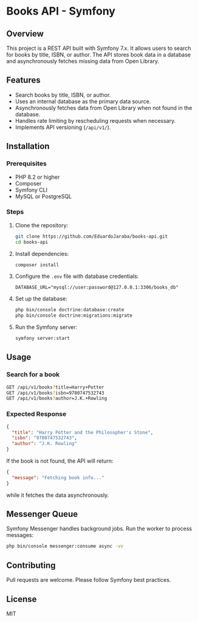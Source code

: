 # Books API - Symfony

## Overview

This project is a REST API built with Symfony 7.x. It allows users to search for books by title, ISBN, or author. The API stores book data in a database and asynchronously fetches missing data from Open Library.

## Features

- Search books by title, ISBN, or author.
- Uses an internal database as the primary data source.
- Asynchronously fetches data from Open Library when not found in the database.
- Handles rate limiting by rescheduling requests when necessary.
- Implements API versioning (`/api/v1/`).

## Installation

### Prerequisites

- PHP 8.2 or higher
- Composer
- Symfony CLI
- MySQL or PostgreSQL

### Steps

1. Clone the repository:
   ```sh
   git clone https://github.com/EduardoJaraba/books-api.git
   cd books-api
   ```
2. Install dependencies:
   ```sh
   composer install
   ```
3. Configure the `.env` file with database credentials:
   ```env
   DATABASE_URL="mysql://user:password@127.0.0.1:3306/books_db"
   ```
4. Set up the database:
   ```sh
   php bin/console doctrine:database:create
   php bin/console doctrine:migrations:migrate
   ```
5. Run the Symfony server:
   ```sh
   symfony server:start
   ```

## Usage

### Search for a book

```sh
GET /api/v1/books?title=Harry+Potter
GET /api/v1/books?isbn=9780747532743
GET /api/v1/books?author=J.K.+Rowling
```

### Expected Response

```json
{
  "title": "Harry Potter and the Philosopher's Stone",
  "isbn": "9780747532743",
  "author": "J.K. Rowling"
}
```

If the book is not found, the API will return:

```json
{
  "message": "Fetching book info..."
}
```

while it fetches the data asynchronously.

## Messenger Queue

Symfony Messenger handles background jobs. Run the worker to process messages:

```sh
php bin/console messenger:consume async -vv
```

## Contributing

Pull requests are welcome. Please follow Symfony best practices.

## License

MIT
